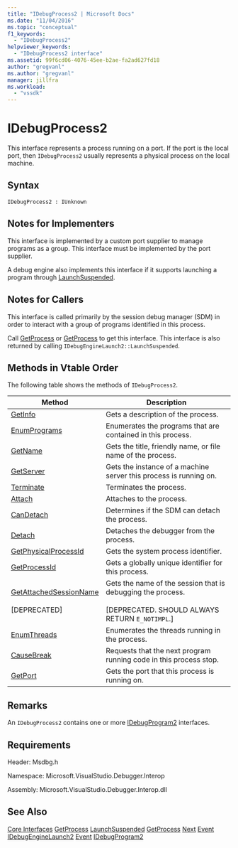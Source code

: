 ```yaml
---
title: "IDebugProcess2 | Microsoft Docs"
ms.date: "11/04/2016"
ms.topic: "conceptual"
f1_keywords:
  - "IDebugProcess2"
helpviewer_keywords:
  - "IDebugProcess2 interface"
ms.assetid: 99f6cd06-4076-45ee-b2ae-fa2ad627fd18
author: "gregvanl"
ms.author: "gregvanl"
manager: jillfra
ms.workload:
  - "vssdk"
---
```

# IDebugProcess2
This interface represents a process running on a port. If the port is the local port, then `IDebugProcess2` usually represents a physical process on the local machine.

## Syntax

```
IDebugProcess2 : IUnknown
```

## Notes for Implementers
 This interface is implemented by a custom port supplier to manage programs as a group. This interface must be implemented by the port supplier.

 A debug engine also implements this interface if it supports launching a program through [LaunchSuspended](../../../extensibility/debugger/reference/idebugenginelaunch2-launchsuspended.md).

## Notes for Callers
 This interface is called primarily by the session debug manager (SDM) in order to interact with a group of programs identified in this process.

 Call [GetProcess](../../../extensibility/debugger/reference/idebugprogram2-getprocess.md) or [GetProcess](../../../extensibility/debugger/reference/idebugport2-getprocess.md) to get this interface. This interface is also returned by calling `IDebugEngineLaunch2::LaunchSuspended`.

## Methods in Vtable Order
 The following table shows the methods of `IDebugProcess2`.

|Method|Description|
|------------|-----------------|
|[GetInfo](../../../extensibility/debugger/reference/idebugprocess2-getinfo.md)|Gets a description of the process.|
|[EnumPrograms](../../../extensibility/debugger/reference/idebugprocess2-enumprograms.md)|Enumerates the programs that are contained in this process.|
|[GetName](../../../extensibility/debugger/reference/idebugprocess2-getname.md)|Gets the title, friendly name, or file name of the process.|
|[GetServer](../../../extensibility/debugger/reference/idebugprocess2-getserver.md)|Gets the instance of a machine server this process is running on.|
|[Terminate](../../../extensibility/debugger/reference/idebugprocess2-terminate.md)|Terminates the process.|
|[Attach](../../../extensibility/debugger/reference/idebugprocess2-attach.md)|Attaches to the process.|
|[CanDetach](../../../extensibility/debugger/reference/idebugprocess2-candetach.md)|Determines if the SDM can detach the process.|
|[Detach](../../../extensibility/debugger/reference/idebugprocess2-detach.md)|Detaches the debugger from the process.|
|[GetPhysicalProcessId](../../../extensibility/debugger/reference/idebugprocess2-getphysicalprocessid.md)|Gets the system process identifier.|
|[GetProcessId](../../../extensibility/debugger/reference/idebugprocess2-getprocessid.md)|Gets a globally unique identifier for this process.|
|[GetAttachedSessionName](../../../extensibility/debugger/reference/idebugprocess2-getattachedsessionname.md)<br /><br /> [DEPRECATED]|Gets the name of the session that is debugging the process.<br /><br /> [DEPRECATED. SHOULD ALWAYS RETURN `E_NOTIMPL`.]|
|[EnumThreads](../../../extensibility/debugger/reference/idebugprocess2-enumthreads.md)|Enumerates the threads running in the process.|
|[CauseBreak](../../../extensibility/debugger/reference/idebugprocess2-causebreak.md)|Requests that the next program running code in this process stop.|
|[GetPort](../../../extensibility/debugger/reference/idebugprocess2-getport.md)|Gets the port that this process is running on.|

## Remarks
 An `IDebugProcess2` contains one or more [IDebugProgram2](../../../extensibility/debugger/reference/idebugprogram2.md) interfaces.

## Requirements
 Header: Msdbg.h

 Namespace: Microsoft.VisualStudio.Debugger.Interop

 Assembly: Microsoft.VisualStudio.Debugger.Interop.dll

## See Also
 [Core Interfaces](../../../extensibility/debugger/reference/core-interfaces.md)
 [GetProcess](../../../extensibility/debugger/reference/idebugport2-getprocess.md)
 [LaunchSuspended](../../../extensibility/debugger/reference/idebugenginelaunch2-launchsuspended.md)
 [GetProcess](../../../extensibility/debugger/reference/idebugprogram2-getprocess.md)
 [Next](../../../extensibility/debugger/reference/ienumdebugprocesses2-next.md)
 [Event](../../../extensibility/debugger/reference/idebugportevents2-event.md)
 [IDebugEngineLaunch2](../../../extensibility/debugger/reference/idebugenginelaunch2.md)
 [Event](../../../extensibility/debugger/reference/idebugeventcallback2-event.md)
 [IDebugProgram2](../../../extensibility/debugger/reference/idebugprogram2.md)